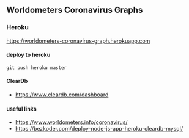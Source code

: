 ## Worldometers Coronavirus Graphs




### Heroku

https://worldometers-coronavirus-graph.herokuapp.com


#### deploy to heroku
```
git push heroku master
```

#### ClearDb 

- https://www.cleardb.com/dashboard


#### useful links

- https://www.worldometers.info/coronavirus/
-  https://bezkoder.com/deploy-node-js-app-heroku-cleardb-mysql/
